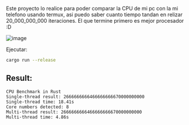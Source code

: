 Este proyecto lo realice para poder comparar la CPU de mi pc con la mi telefono usando termux, asi puedo saber cuanto tiempo tandan en relizar 20_000_000_000 iteraciones.
El que termine primero es mejor procesador :D

![image](https://github.com/user-attachments/assets/f3d7b469-96c6-4e8e-85b0-b3bab46088a4)


Ejecutar:
```sh
cargo run --release
```

## Result:

```
CPU Benchmark in Rust
Single-thread result: 2666666666466666666670000000000
Single-thread time: 18.41s
Core numbers detected: 8
Multi-thread result: 2666666666466666666670000000000
Multi-thread time: 4.86s
```
